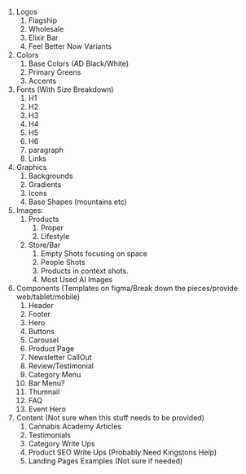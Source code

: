 1. Logos
	1. Flagship
	2. Wholesale
	3. Elixir Bar
	4. Feel Better Now Variants
2. Colors
	1. Base Colors (AD Black/White)
	2. Primary Greens
	3. Accents
3. Fonts (With Size Breakdown)
	1. H1
	2. H2
	3. H3
	4. H4
	5. H5
	6. H6
	7. paragraph
	8. Links
4. Graphics
	1. Backgrounds
	2. Gradients
	3. Icons
	4. Base Shapes (mountains etc)
5. Images:
	1. Products
		1. Proper
		2. Lifestyle
	2. Store/Bar
		1. Empty Shots focusing on space
		2. People Shots
		3. Products in context shots. 
		4. Most Used AI Images
6. Components (Templates on figma/Break down the pieces/provide web/tablet/mobile)
	1. Header
	2. Footer
	3. Hero
	4. Buttons
	5. Carousel
	6. Product Page
	7. Newsletter CallOut
	8. Review/Testimonial
	9. Category Menu
	10. Bar Menu?
	11. Thumnail
	12. FAQ
	13. Event Hero
7. Content (Not sure when this stuff needs to be provided)
	1. Cannabis Academy Articles 
	2. Testimonials
	3. Category Write Ups
	4. Product SEO Write Ups (Probably Need Kingstons Help)
	5. Landing Pages Examples (Not sure if needed)